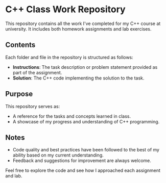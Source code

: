 # C++ Class Work Repository

This repository contains all the work I've completed for my C++ course at university. It includes both homework assignments and lab exercises.

## Contents

Each folder and file in the repository is structured as follows:
- **Instructions**: The task description or problem statement provided as part of the assignment.
- **Solution**: The C++ code implementing the solution to the task.

## Purpose

This repository serves as:
- A reference for the tasks and concepts learned in class.
- A showcase of my progress and understanding of C++ programming.

## Notes

- Code quality and best practices have been followed to the best of my ability based on my current understanding.
- Feedback and suggestions for improvement are always welcome.

Feel free to explore the code and see how I approached each assignment and lab.